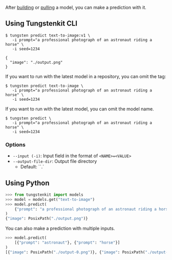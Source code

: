 After [building](https://tungsten-ai.github.io/docs/building_your_model/containerizing/) or [pulling](https://tungsten-ai.github.io/docs/pushing_and_pulling_models/pulling/) a model, you can make a prediction with it.

## Using Tungstenkit CLI

```console
$ tungsten predict text-to-image:v1 \
   -i prompt="a professional photograph of an astronaut riding a horse" \
   -i seed=1234

{
  "image": "./output.png"
}
```


If you want to run with the latest model in a repository, you can omit the tag:
```console
$ tungsten predict text-to-image \
   -i prompt="a professional photograph of an astronaut riding a horse" \
   -i seed=1234
```

If you want to run with the latest model, you can omit the model name.
```console
$ tungsten predict \
   -i prompt="a professional photograph of an astronaut riding a horse" \
   -i seed=1234
```


### Options
  - ``--input (-i)``: Input field in the format of ``<NAME>=<VALUE>``
  - ``--output-file-dir``: Output file directory
    - Default: ``.`


## Using Python
```python
>>> from tungstenkit import models
>>> model = models.get("text-to-image")
>>> model.predict(
    {"prompt": "a professional photograph of an astronaut riding a horse"}
)
{"image": PosixPath("./output.png")}
```

You can also make a prediction with multiple inputs.
```python
>>> model.predict(
    [{"prompt": "astronaut"}, {"prompt": "horse"}]
)
[{"image": PosixPath("./output-0.png")}, {"image": PosixPath("./output-1.png")}]
```